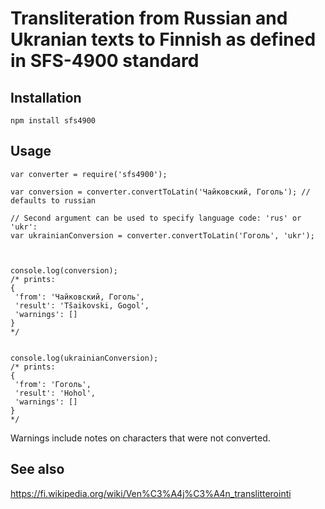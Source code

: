 # Transliteration from Russian and Ukranian texts to Finnish as defined in SFS-4900 standard

## Installation

```
npm install sfs4900
```

## Usage

```
var converter = require('sfs4900');

var conversion = converter.convertToLatin('Чайковский, Гоголь'); // defaults to russian

// Second argument can be used to specify language code: 'rus' or 'ukr':
var ukrainianConversion = converter.convertToLatin('Гоголь', 'ukr');



console.log(conversion);
/* prints:
{
 'from': 'Чайковский, Гоголь',
 'result': 'Tšaikovski, Gogol',
 'warnings': []
}
*/


console.log(ukrainianConversion);
/* prints:
{
 'from': 'Гоголь',
 'result': 'Hohol',
 'warnings': []
}
*/
```

Warnings include notes on characters that were not converted.

## See also

https://fi.wikipedia.org/wiki/Ven%C3%A4j%C3%A4n_translitterointi
